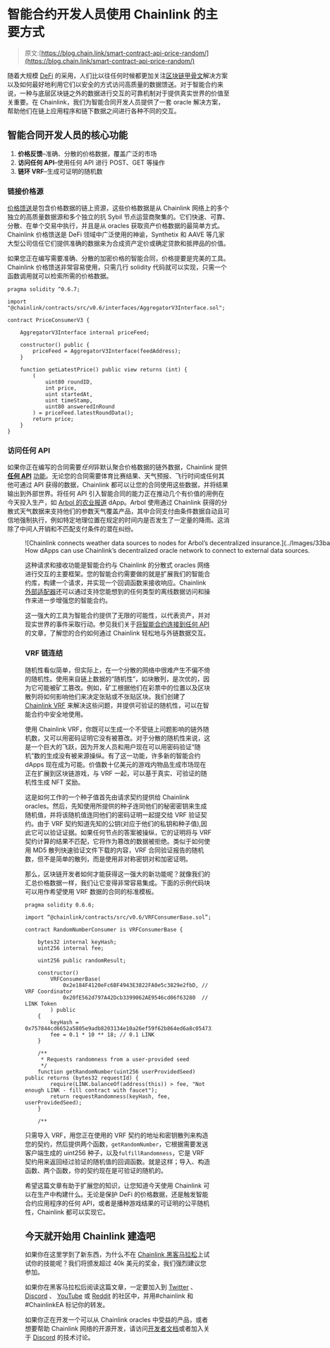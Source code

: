 # 智能合约开发人员使用 Chainlink 的主要方式

> 原文:[https://blog.chain.link/smart-contract-api-price-random/](https://blog.chain.link/smart-contract-api-price-random/)

随着大规模 [DeFi](https://chain.link/education/defi) 的采用，人们比以往任何时候都更加关注[区块链甲骨文](https://chain.link/education/blockchain-oracles)解决方案以及如何最好地利用它们以安全的方式访问高质量的数据馈送。对于智能合约来说，一种与底层区块链之外的数据进行交互的可靠机制对于提供真实世界的价值至关重要。在 Chainlink，我们为智能合同开发人员提供了一套 oracle 解决方案，帮助他们在链上应用程序和链下数据之间进行各种不同的交互。

## 智能合同开发人员的核心功能

1.  **价格反馈**–准确、分散的价格数据，覆盖广泛的市场
2.  **访问任何 API**–使用任何 API 进行 POST、GET 等操作
3.  **链环 VRF**–生成可证明的随机数

### 链接价格源

[价格馈送](https://docs.chain.link/docs/using-chainlink-reference-contracts)是包含价格数据的链上资源，这些价格数据是从 Chainlink 网络上的多个独立的高质量数据源和多个独立的抗 Sybil 节点运营商聚集的。它们快速、可靠、分散、在单个交易中执行，并且是从 oracles 获取资产价格数据的最简单方式。Chainlink 价格馈送是 DeFi 领域中广泛使用的神谕，Synthetix 和 AAVE 等几家大型公司信任它们提供准确的数据来为合成资产定价或确定贷款和抵押品的价值。

如果您正在编写需要准确、分散的加密价格的智能合同，价格提要是完美的工具。Chainlink 价格馈送非常容易使用，只需几行 solidity 代码就可以实现，只需一个函数调用就可以检索所需的价格数据。

```
pragma solidity ^0.6.7;

import "@chainlink/contracts/src/v0.6/interfaces/AggregatorV3Interface.sol";

contract PriceConsumerV3 {

    AggregatorV3Interface internal priceFeed;

    constructor() public {
        priceFeed = AggregatorV3Interface(feedAddress);
    }

    function getLatestPrice() public view returns (int) {
        (
            uint80 roundID, 
            int price,
            uint startedAt,
            uint timeStamp,
            uint80 answeredInRound
        ) = priceFeed.latestRoundData();
        return price;
    }
}

```

### 访问任何 API

如果你正在编写的合同需要*任何*非默认聚合价格数据的链外数据，Chainlink 提供 **[任何 API](https://docs.chain.link/docs/request-and-receive-data)** [功能](https://docs.chain.link/docs/request-and-receive-data)。无论您的合同需要体育比赛结果、天气预报、飞行时间或任何其他可通过 API 获得的数据，Chainlink 都可以让您的合同使用这些数据，并将结果输出到外部世界。将任何 API 引入智能合同的能力正在推动几个有价值的用例在今天投入生产，如 [Arbol 的农业报道](https://www.nasdaq.com/articles/chainlink-to-provide-data-for-farming-insurance-startup-arbol-2020-08-19) dApp。Arbol 使用通过 Chainlink 获得的分散式天气数据来支持他们的参数天气覆盖产品，其中合同支付由条件数据自动且可信地强制执行，例如特定地理位置在规定的时间内是否发生了一定量的降雨。这消除了中间人开销和不匹配支付条件的潜在纠纷。

<figure id="attachment_1803" aria-describedby="caption-attachment-1803" style="width: 1600px" class="wp-caption aligncenter">![Chainlink connects weather data sources to nodes for Arbol’s decentralized insurance.](../Images/33ba023e698a39d2744537373a4751e0.png)

<figcaption id="caption-attachment-1803" class="wp-caption-text">How dApps can use Chainlink’s decentralized oracle network to connect to external data sources.</figcaption>

</figure>

<figure class="kg-card kg-image-card">

这种请求和接收功能是智能合约与 Chainlink 的分散式 oracles 网络进行交互的主要框架。您的智能合约需要做的就是扩展我们的智能合约库，构建一个请求，并实现一个回调函数来接收响应。Chainlink [外部适配器](https://blog.chain.link/build-and-use-external-adapters/)还可以通过支持您能想到的任何类型的离线数据访问和操作来进一步增强您的智能合约。

这一强大的工具为智能合约提供了无限的可能性，以代表资产，并对现实世界的事件采取行动。参见我们关于[将智能合约连接到任何 API](https://blog.chain.link/apis-smart-contracts-and-how-to-connect-them/) 的文章，了解您的合约如何通过 Chainlink 轻松地与外链数据交互。

### VRF 链连结

随机性看似简单，但实际上，在一个分散的网络中很难产生不偏不倚的随机性。使用来自链上数据的“随机性”，如块散列，是次优的，因为它可能被矿工篡改。例如，矿工根据他们在彩票中的位置以及区块散列将如何影响他们来决定张贴或不张贴区块。我们创建了 [Chainlink VRF](https://blog.chain.link/chainlink-vrf-on-chain-verifiable-randomness/) 来解决这些问题，并提供可验证的随机性，可以在智能合约中安全地使用。

使用 Chainlink VRF，你既可以生成一个不受链上问题影响的链外随机数，又可以用密码证明它没有被篡改。对于分散的随机性来说，这是一个巨大的飞跃，因为开发人员和用户现在可以用密码验证“随机”数的生成没有被来源操纵。有了这一功能，许多新的智能合约 dApps 现在成为可能。价值数十亿美元的游戏内物品生成市场现在正在扩展到区块链游戏，与 VRF 一起，可以基于真实、可验证的随机性生成 NFT 奖励。

这是如何工作的一个种子值首先由请求契约提供给 Chainlink oracles。然后，先知使用所提供的种子连同他们的秘密密钥来生成随机值，并将该随机值连同他们的密码证明一起提交给 VRF 验证契约。由于 VRF 契约知道先知的公钥(对应于他们的私钥和种子值),因此它可以验证证据。如果任何节点的答案被操纵，它的证明将与 VRF 契约计算的结果不匹配，它将作为篡改的数据被拒绝。类似于如何使用 MD5 散列快速验证文件下载的内容，VRF 合同验证报告的随机数，但不是简单的散列，而是使用非对称密钥对和加密证明。

那么，区块链开发者如何才能获得这一强大的新功能呢？就像我们的汇总价格数据一样，我们让它变得非常容易集成。下面的示例代码块可以用作希望使用 VRF 数据的合同的标准模板。

```
pragma solidity 0.6.6;

import “@chainlink/contracts/src/v0.6/VRFConsumerBase.sol”;

contract RandomNumberConsumer is VRFConsumerBase {

    bytes32 internal keyHash;
    uint256 internal fee;

    uint256 public randomResult;

    constructor() 
        VRFConsumerBase(
            0x2e184F4120eFc6BF4943E3822FA0e5c3829e2fbD, // VRF Coordinator
            0x20fE562d797A42Dcb3399062AE9546cd06f63280  // LINK Token
        ) public
    {
        keyHash = 0x757844cd6652a5805e9adb8203134e10a26ef59f62b864ed6a8c054733a1dcb0;
        fee = 0.1 * 10 ** 18; // 0.1 LINK
    }

    /** 
     * Requests randomness from a user-provided seed
     */
    function getRandomNumber(uint256 userProvidedSeed) public returns (bytes32 requestId) {
        require(LINK.balanceOf(address(this)) > fee, "Not enough LINK - fill contract with faucet");
        return requestRandomness(keyHash, fee, userProvidedSeed);
    }

    /**

```

只需导入 VRF，用您正在使用的 VRF 契约的地址和密钥散列来构造您的契约，然后提供两个函数，`getRandomNumber`，它根据需要发送客户端生成的 uint256 种子，以及`fulfillRandomness`，它是 VRF 契约用来返回经过验证的随机值的回调函数。就是这样；导入、构造函数、两个函数，你的契约现在是可验证的随机的。

希望这篇文章有助于扩展您的知识，让您知道今天使用 Chainlink 可以在生产中构建什么。无论是保护 DeFi 的价格数据，还是触发智能合约应用程序的任何 API，或者是播种游戏结果的可证明的公平随机性，Chainlink 都可以实现它。

## 今天就开始用 Chainlink 建造吧

如果你在这里学到了新东西，为什么不在 [Chainlink 黑客马拉松](https://hack.chain.link/)上试试你的技能呢？我们将颁发超过 40k 美元的奖金，我们强烈建议您参加。

如果你在黑客马拉松后阅读这篇文章，一定要加入到 [Twitter](https://twitter.com/chainlink) 、 [Discord](https://discord.gg/Szt3FYj) 、 [YouTube](https://www.youtube.com/channel/UCnjkrlqaWEBSnKZQ71gdyFA) 或 [Reddit](https://www.reddit.com/r/Chainlink/) 的社区中，并用#chainlink 和#ChainlinkEA 标记你的转发。

如果你正在开发一个可以从 Chainlink oracles 中受益的产品，或者想要帮助 Chainlink 网络的开源开发，请访问[开发者文档](https://docs.chain.link/)或者加入关于 [Discord](https://discordapp.com/invite/aSK4zew) 的技术讨论。

</figure>